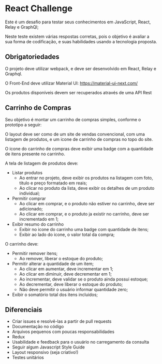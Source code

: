 # React Challenge

Este é um desafio para testar seus conhecimentos em JavaScript, React, Relay e GraphQl;

Neste teste existem várias respostas corretas, pois o objetivo é avaliar a sua forma de codificação, e suas habilidades usando a tecnologia proposta.

## Obrigatoriedades

O projeto deve utilizar webpack, e deve ser desenvolvido em React, Relay e Graphql.

O Front-End deve utilizar Material UI: https://material-ui-next.com/

Os produtos disponíveis devem ser recuperados através de uma API Rest

## Carrinho de Compras

Seu objetivo é montar um carrinho de compras simples, conforme o prototipo a seguir:

O layout deve ser como de um site de vendas convencional, com uma listagem de produtos, e um icone de carrinho de compras no topo do site. 

O icone do carrinho de compras deve exibir uma badge com a quantidade de itens presente no carrinho.

A tela de listagem de produtos deve:

- Listar produtos
  - Ao entrar no projeto, deve exibir os produtos na listagem com foto, titulo e preço formatado em reais;
  - Ao clicar no produto da lista, deve exibir os detalhes de um produto individual;
- Permitir comprar 
  - Ao clicar em comprar, e o produto não estiver no carrinho, deve ser adicionado;
  - Ao clicar em comprar, e o produto ja existir no carrinho, deve ser incrementado em 1;
- Exibir resumo do carrinho
  - Exibir no icone do carrinho uma badge com quantidade de itens;
  - Exibir ao lado do icone, o valor total da compra;

O carrinho deve:

- Permitir remover itens;
  - Ao remover, liberar o estoque do produto;
- Permitir alterar a quantidade de um item;
  - Ao clicar em aumentar, deve incrementar em 1;
  - Ao clicar em diminuir, deve decrementar em 1;
  - Ao incrementar, deve validar se o produto ainda possui estoque;
  - Ao decrementar, deve liberar o estoque do produto;
  - Não deve permitir o usuário informar quantidade zero;
- Exibir o somatório total dos itens incluidos;

## Diferenciais
- Criar issues e resolvê-las a partir de pull requests
- Documentação no código
- Arquivos pequenos com poucas responsabilidades
- Redux
- Usabilidade e feedback para o usuário no carregamento da consulta
- Seguir algum Javascript Style Guide
- Layout responsivo (seja criativo!)
- Testes unitários


